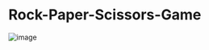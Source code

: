 # Rock-Paper-Scissors-Game

![image](https://user-images.githubusercontent.com/114991207/213828156-9a91aa6f-cf86-41e5-a8b5-5ecbceb37ec6.png)
